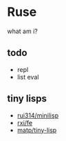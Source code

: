 # Ruse

what am i?

## todo

* repl
* list eval

## tiny lisps

* [rui314/minilisp](https://github.com/rui314/minilisp)
* [rxi/fe](https://github.com/rxi/fe)
* [matp/tiny-lisp](https://github.com/matp/tiny-lisp)
